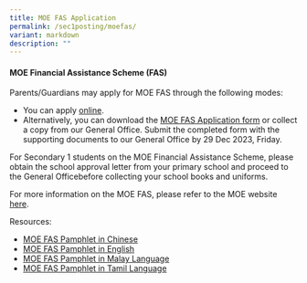```yaml
---
title: MOE FAS Application
permalink: /sec1posting/moefas/
variant: markdown
description: ""
---
```

#### **MOE Financial Assistance Scheme (FAS)** 

Parents/Guardians may apply for MOE FAS through the following modes: 

* You can apply <a target="_blank" href="https://go.gov.sg/moe-efas">online</a>.
* Alternatively, you can download the <a target="_blank" href="https://go.gov.sg/bdms-fasform">MOE FAS Application form</a>  or collect a copy from our General Office.  Submit the completed form with the supporting documents to our General Office by 29 Dec 2023, Friday. 

For Secondary 1 students on the MOE Financial Assistance Scheme, please obtain the school approval letter from your primary school and proceed to the General Officebefore collecting your school books and uniforms.

For more information on the MOE FAS, please refer to the MOE website <a target="_blank" href="https://www.moe.gov.sg/financial-matters/financial-assistance">here</a>.


Resources: 

* [MOE FAS Pamphlet in Chinese](/files/Forparents/Moefas/moe_faspamphlet_cl.pdf)
* [MOE FAS Pamphlet in English](/files/Forparents/Moefas/moe_faspamphlet_el.pdf)
* [MOE FAS Pamphlet in Malay Language](/files/Forparents/Moefas/moe_faspamphlet_ml.pdf)
* [MOE FAS Pamphlet in Tamil Language](/files/Forparents/Moefas/moe_faspamphlet_tl.pdf)